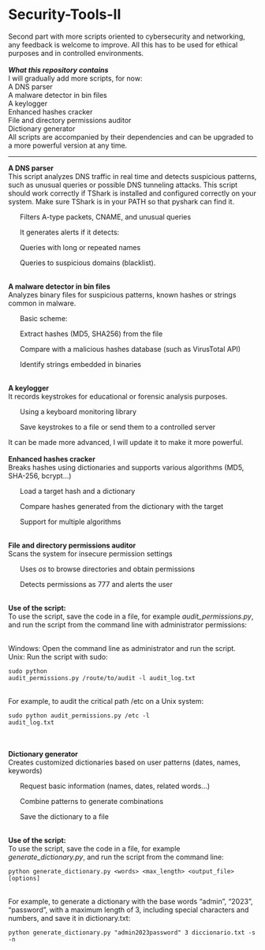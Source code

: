 # Security-Tools-II
Second part with more scripts oriented to cybersecurity and networking, any feedback is welcome to improve. All this has to be used for ethical purposes and in controlled environments.
<br><br><em><b>What this repository contains</b></em>
<br>
I will gradually add more scripts, for now:
<br>A DNS parser
<br>A malware detector in bin files
<br>A keylogger
<br>Enhanced hashes cracker
<br>File and directory permissions auditor
<br>Dictionary generator
<br>All scripts are accompanied by their dependencies and can be upgraded to a more powerful version at any time.


---------------------------------------
<b>A DNS parser</b>
<br>This script analyzes DNS traffic in real time and detects suspicious patterns, such as unusual queries or possible DNS tunneling attacks. This script should work correctly if TShark is installed and configured correctly on your system. Make sure TShark is in your PATH so that pyshark can find it.
  <ol>Filters A-type packets, CNAME, and unusual queries</ol>
  <ol>It generates alerts if it detects:</ol> <ol>Queries with long or repeated names</ol><ol>Queries to suspicious domains (blacklist).</ol>
<br>
<b>A malware detector in bin files</b>
<br>Analyzes binary files for suspicious patterns, known hashes or strings common in malware.
<ol>Basic scheme:</ol>
  <ol>Extract hashes (MD5, SHA256) from the file</ol>
  <ol>Compare with a malicious hashes database (such as VirusTotal API)</ol>
  <ol>Identify strings embedded in binaries</ol>
<br>
<b>A keylogger</b>
<br>It records keystrokes for educational or forensic analysis purposes.
  <ol>Using a keyboard monitoring library</ol>
  <ol>Save keystrokes to a file or send them to a controlled server</ol>
It can be made more advanced, I will update it to make it more powerful.
<br><br>
<b>Enhanced hashes cracker</b>
<br>Breaks hashes using dictionaries and supports various algorithms (MD5, SHA-256, bcrypt...)
  <ol>Load a target hash and a dictionary</ol>
  <ol>Compare hashes generated from the dictionary with the target</ol>
  <ol>Support for multiple algorithms</ol>
<br>
<b>File and directory permissions auditor</b>
<br>Scans the system for insecure permission settings
  <ol>Uses <em>os</em> to browse directories and obtain permissions</ol>
  <ol>Detects permissions as 777 and alerts the user</ol>
<br><b>Use of the script:</b>
<br>To use the script, save the code in a file, for example <em>audit_permissions.py</em>, and run the script from the command line with administrator permissions:

<br>Windows: Open the command line as administrator and run the script.
<br>Unix: Run the script with sudo:
<br><pre><code>sudo python audit_permissions.py /route/to/audit -l audit_log.txt</pre></code>
<br>For example, to audit the critical path /etc on a Unix system:
<br><pre><code>sudo python audit_permissions.py /etc -l audit_log.txt</code></pre>
<br><br><b>Dictionary generator</b>
<br>Creates customized dictionaries based on user patterns (dates, names, keywords)
  <ol>Request basic information (names, dates, related words...)</ol>
  <ol>Combine patterns to generate combinations</ol>
  <ol>Save the dictionary to a file</ol>
<br><b>Use of the script:</b>
<br>To use the script, save the code in a file, for example <em>generate_dictionary.py</em>, and run the script from the command line:
<br><pre><code>python generate_dictionary.py &lt;words&gt; &lt;max_length&gt; &lt;output_file&gt; [options]</code></pre>
<br>For example, to generate a dictionary with the base words “admin”, “2023”, “password”, with a maximum length of 3, including special characters and numbers, and save it in dictionary.txt:
<br><pre><code>python generate_dictionary.py "admin2023password" 3 diccionario.txt -s -n</code></pre>
